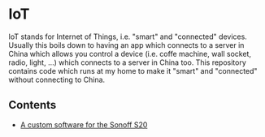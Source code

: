# IoT

IoT stands for Internet of Things, i.e. "smart" and "connected" devices. Usually this boils
down to having an app which connects to a server in China which allows you control a
device (i.e. coffe machine, wall socket, radio, light, ...) which connects to a server in China
too. This repository contains code which runs at my home to make it "smart" and "connected"
without connecting to China.

## Contents

- [A custom software for the Sonoff S20](sonoffsocket/)
